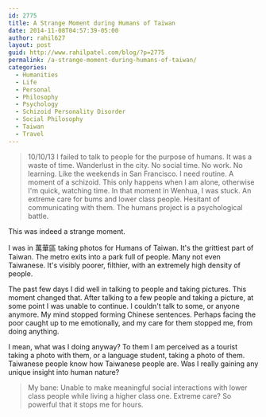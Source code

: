 ```yaml
---
id: 2775
title: A Strange Moment during Humans of Taiwan
date: 2014-11-08T04:57:39-05:00
author: rahil627
layout: post
guid: http://www.rahilpatel.com/blog/?p=2775
permalink: /a-strange-moment-during-humans-of-taiwan/
categories:
  - Humanities
  - Life
  - Personal
  - Philosophy
  - Psychology
  - Schizoid Personality Disorder
  - Social Philosophy
  - Taiwan
  - Travel
---
```

<blockquote>10/10/13
I failed to talk to people for the purpose of humans. It was a waste of time. Wanderlust in the city. No social time. No work. No learning. Like the weekends in San Francisco. I need routine. A moment of a schizoid. This only happens when I am alone, otherwise I'm quick, watching time. In that moment in Wenhua, I was stuck. An extreme care for bums and lower class people. Hesitant of communicating with them. The humans project is a psychological battle.</blockquote>

This was indeed a strange moment.

I was in 萬華區 taking photos for Humans of Taiwan. It's the grittiest part of Taiwan. The metro exits into a park full of people. Many not even Taiwanese. It's visibly poorer, filthier, with an extremely high density of people.

The past few days I did well in talking to people and taking pictures. This moment changed that. After talking to a few people and taking a picture, at some point I was unable to continue. I couldn't talk to some, or anyone anymore. My mind stopped forming Chinese sentences. Perhaps facing the poor caught up to me emotionally, and my care for them stopped me, from doing anything.

I mean, what was I doing anyway? To them I am perceived as a tourist taking a photo with them, or a language student, taking a photo of them. Taiwanese people know how Taiwanese people are. Was I really gaining any unique insight into human nature?

<blockquote>My bane: Unable to make meaningful social interactions with lower class people while living a higher class one. Extreme care? So powerful that it stops me for hours.</blockquote>